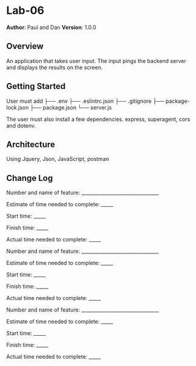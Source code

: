 # Lab-06

**Author**: Paul and Dan
**Version**: 1.0.0 

## Overview
An application that takes user input. The input pings the backend server and displays the results on the screen. 

## Getting Started
User must add
   ├── .env
   ├── .eslintrc.json
   ├── .gitignore
   ├── package-lock.json
   ├── package.json
   └── server.js

The user must also install a few dependencies. express, superagent, cors and dotenv.

## Architecture
Using Jquery, Json, JavaScript, postman

## Change Log




Number and name of feature: ________________________________

Estimate of time needed to complete: _____

Start time: _____

Finish time: _____

Actual time needed to complete: _____

Number and name of feature: ________________________________

Estimate of time needed to complete: _____

Start time: _____

Finish time: _____

Actual time needed to complete: _____

Number and name of feature: ________________________________

Estimate of time needed to complete: _____

Start time: _____

Finish time: _____

Actual time needed to complete: _____